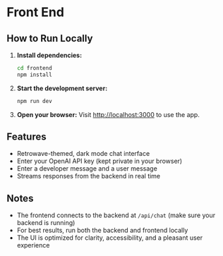 # Front End

## How to Run Locally

1. **Install dependencies:**
   ```bash
   cd frontend
   npm install
   ```
2. **Start the development server:**
   ```bash
   npm run dev
   ```
3. **Open your browser:**
   Visit [http://localhost:3000](http://localhost:3000) to use the app.

## Features
- Retrowave-themed, dark mode chat interface
- Enter your OpenAI API key (kept private in your browser)
- Enter a developer message and a user message
- Streams responses from the backend in real time

## Notes
- The frontend connects to the backend at `/api/chat` (make sure your backend is running)
- For best results, run both the backend and frontend locally
- The UI is optimized for clarity, accessibility, and a pleasant user experience
